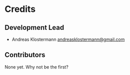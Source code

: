 # Credits

## Development Lead

* Andreas Klostermann <andreasklostermann@gmail.com>

## Contributors

None yet. Why not be the first?
